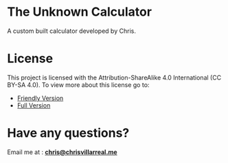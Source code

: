 # The Unknown Calculator
A custom built calculator developed by Chris.

# License
This project is licensed with the Attribution-ShareAlike 4.0 International (CC BY-SA 4.0). To view more about this license go to:
  + [Friendly Version](https://creativecommons.org/licenses/by-sa/4.0/)
  + [Full Version](https://creativecommons.org/licenses/by-sa/4.0/legalcode)
  
# Have any questions?
Email me at : **chris@chrisvillarreal.me**
